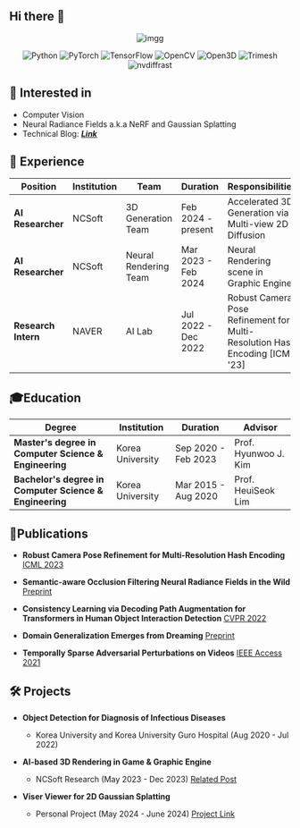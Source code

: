 ## Hi there 👋

<!--
**hwanhuh/hwanhuh** is a ✨ _special_ ✨ repository because its `README.md` (this file) appears on your GitHub profile.

Here are some ideas to get you started:

- 🔭 I’m currently working on ...
- 🌱 I’m currently learning ...
- 👯 I’m looking to collaborate on ...
- 🤔 I’m looking for help with ...
- 💬 Ask me about ...
- 📫 How to reach me: ...
- 😄 Pronouns: ...
- ⚡ Fun fact: ...
-->
<div align="center">
  
  <img src="https://capsule-render.vercel.app/api?type=rounded&height=250&color=gradient&text=Hwan's%20%20Github&reversal=false" alt="imgg"/> </br>

  <img src="https://img.shields.io/badge/-Python-3776AB?style=flat-square&logo=python&logoColor=white" alt="Python"/>
  <img src="https://img.shields.io/badge/-PyTorch-EE4C2C?style=flat-square&logo=pytorch&logoColor=white" alt="PyTorch"/>
  <img src="https://img.shields.io/badge/-TensorFlow-FF6F00?style=flat-square&logo=tensorflow&logoColor=white" alt="TensorFlow"/>
  <img src="https://img.shields.io/badge/OpenCV-%23white.svg?style=flat&logo=opencv&logoColor=white&color=5C3EE8" alt="OpenCV"/>
  <img src="https://img.shields.io/badge/Open3D-%23black.svg?style=flat&logo=Open3D&logoColor=black&color=2C67E8" alt="Open3D"/>
  <img src="https://img.shields.io/badge/Trimesh-%23f7df1e.svg?style=flat&logo=trimesh&logoColor=black&color=20C2E8" alt="Trimesh"/>
  <img src="https://img.shields.io/badge/nvdiffrast-%23FFFFFF.svg?style=flat&logo=nvdiffrast&logoColor=black&color=76B900" alt="nvdiffrast"/>
</div>

## 🧐 Interested in
- Computer Vision
- Neural Radiance Fields a.k.a NeRF and Gaussian Splatting
- Technical Blog: <a href="https://hwan-h-heo.github.io/hwan-h-heo.io/blogs/">***Link***</a>


## 💼 Experience 
| Position              | Institution          | Team                   | Duration                | Responsibilities                                  |
|-----------------------|----------------------|------------------------|-------------------------|--------------------------------------------------|
| **AI Researcher** | NCSoft| 3D Generation Team     | Feb 2024 - present      | Accelerated 3D Generation via Multi-view 2D Diffusion |
| **AI Researcher** | NCSoft | Neural Rendering Team  | Mar 2023 - Feb 2024     | Neural Rendering scene in Graphic Engine |
| **Research Intern** | NAVER  | AI Lab      | Jul 2022 - Dec 2022     | Robust Camera Pose Refinement for Multi-Resolution Hash Encoding [ICML '23] |

## 🎓Education
| Degree                                | Institution          | Duration                | Advisor              |
|---------------------------------------|----------------------|-------------------------|----------------------|
| **Master's degree in Computer Science & Engineering** | Korea University       | Sep 2020 - Feb 2023    | Prof. Hyunwoo J. Kim |
| **Bachelor's degree in Computer Science & Engineering** | Korea University       | Mar 2015 - Aug 2020    | Prof. HeuiSeok Lim   |

## 📝Publications

- **Robust Camera Pose Refinement for Multi-Resolution Hash Encoding**  [ICML 2023](https://arxiv.org/abs/2302.01571)

- **Semantic-aware Occlusion Filtering Neural Radiance Fields in the Wild**  [Preprint](https://arxiv.org/abs/2303.03966)

- **Consistency Learning via Decoding Path Augmentation for Transformers in Human Object Interaction Detection** [CVPR 2022](https://arxiv.org/abs/2204.04836)

- **Domain Generalization Emerges from Dreaming**  [Preprint](https://arxiv.org/abs/2302.00980)

- **Temporally Sparse Adversarial Perturbations on Videos**  [IEEE Access 2021](https://ieeexplore.ieee.org/document/9592758)

<!-- 6. **Panoramic Image-to-Image Translation**  [Preprint](https://arxiv.org/abs/2304.04960) -->

## 🛠️ Projects

- **Object Detection for Diagnosis of Infectious Diseases**  
  - Korea University and Korea University Guro Hospital (Aug 2020 - Jul 2022)

- **AI-based 3D Rendering in Game & Graphic Engine**
  - NCSoft Research (May 2023 - Dec 2023)  [Related Post](https://hwan-h-heo.github.io/hwan-h-heo.io/projects/nerf_in_game/)

- **Viser Viewer for 2D Gaussian Splatting**
  - Personal Project (May 2024 - June 2024) [Project Link](https://github.com/hwanhuh/2D-GS-Viser-Viewer)
